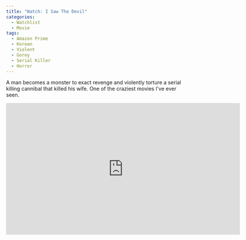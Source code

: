 ```yaml
---
title: "Watch: I Saw The Devil"
categories:
  - Watchlist
  - Movie
tags:
  - Amazon Prime
  - Korean
  - Violent
  - Gorey
  - Serial Killer
  - Horror
---
```

A man becomes a monster to exact revenge and violently torture a serial killing cannibal that killed his wife.  One of the craziest movies I've ever seen.

<iframe width="640" height="360" src="https://www.youtube-nocookie.com/embed/xwWgp1bqVwE?controls=0&amp;showinfo=0" frameborder="0" allowfullscreen></iframe>